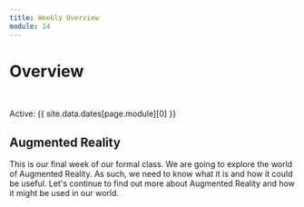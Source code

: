 ```yaml
---
title: Weekly Overview
module: 14
---
```


# Overview


<br />


Active: {{ site.data.dates[page.module][0] }}


## Augmented Reality

This is our final week of our formal class.  We are going to explore the world of Augmented Reality.  As such, we need to know what it is and how it could be useful.  Let's continue to find out more about Augmented Reality and how it might be used in our world.

